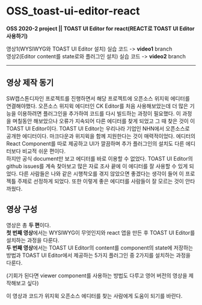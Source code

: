 # OSS_toast-ui-editor-react
**OSS 2020-2 project || TOAST UI Editor for react(REACT로 TOAST UI Editor 사용하기)**
  
영상1(WYSIWYG와 TOAST UI Editor 설치) 실습 코드 -> **video1** branch  
영상2(Editor content를 state로와 플러그인 설치) 실습 코드 -> **video2** branch  

***

## 영상 제작 동기  
SW캡스톤디자인 프로젝트를 진행하면서 해당 프로젝트에 오픈소스 위지윅 에디터를 연결해야했다. 오픈소스 위지윅 에디터인 CK Editor를 처음 사용해보았는데 더 많은 기능을 이용하려면 플러그인을 추가하여 코드를 다시 빌드하는 과정이 필요했다. 이 과정을 며칠동안 해보았으나 오류가 지속되어 다른 에디터를 찾게 되었고 그 때 찾은 것이 이 TOAST UI Editor이다. TOAST UI Editor는 우리나라 기업인 NHN에서 오픈소스로 공개한 에디터이다. 마크다운과 위지윅을 함께 지원한다는 것이 매력적이었다. 에디터의 React Component를 따로 제공하고 UI가 깔끔하며 추가 플러그인의 설치도 다른 에디터보다 비교적 쉬운 편이다.  
하지만 공식 document만 보고 에디터를 바로 이용할 수 없었다. TOAST UI Editor의 github issues를 계속 찾아보고 많은 자료 조사 끝에 이 에디터를 잘 사용할 수 있게 되었다. 다른 사람들은 나와 같은 시행착오를 겪지 않았으면 좋겠다는 생각이 들어 이 프로젝틀 주제로 선정하게 되었다. 또한 이렇게 좋은 에디터를 사람들이 잘 모르는 것이 안타까웠다.  

## 영상 구성
영상은 총 **두 편**이다.  
**첫 번째 영상**에서는 WYSIWYG이 무엇인지와 react 앱을 만든 후 TOAST UI Editor를 설치하는 과정을 다룬다.   
**두 번째 영상**에서는 TOAST UI Editor의 content를 component의 state에 저장하는 방법과 TOAST UI Editor에서 제공하는 5가지 플러그인 중 2가지를 설치하는 과정을 다룬다.  

(기회가 된다면 viewer component를 사용하는 방법도 다루고 영어 버전의 영상을 제작해보고 싶다)  

이 영상과 코드가 위지윅 오픈소스 에디터를 찾는 사람에게 도움이 되기를 바란다.
